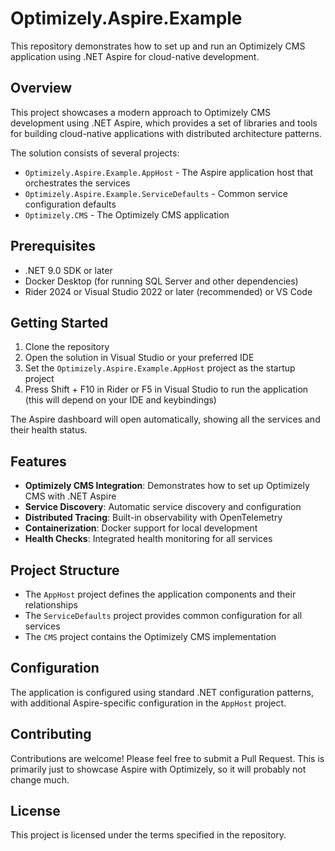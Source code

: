 # Optimizely.Aspire.Example

This repository demonstrates how to set up and run an Optimizely CMS application using .NET Aspire for cloud-native development.

## Overview

This project showcases a modern approach to Optimizely CMS development using .NET Aspire, which provides a set of libraries and tools for building cloud-native applications with distributed architecture patterns.

The solution consists of several projects:
- `Optimizely.Aspire.Example.AppHost` - The Aspire application host that orchestrates the services
- `Optimizely.Aspire.Example.ServiceDefaults` - Common service configuration defaults
- `Optimizely.CMS` - The Optimizely CMS application

## Prerequisites

- .NET 9.0 SDK or later
- Docker Desktop (for running SQL Server and other dependencies)
- Rider 2024 or Visual Studio 2022 or later (recommended) or VS Code

## Getting Started

1. Clone the repository
2. Open the solution in Visual Studio or your preferred IDE
3. Set the `Optimizely.Aspire.Example.AppHost` project as the startup project
4. Press Shift + F10 in Rider or F5 in Visual Studio to run the application (this will depend on your IDE and keybindings)

The Aspire dashboard will open automatically, showing all the services and their health status.

## Features

- **Optimizely CMS Integration**: Demonstrates how to set up Optimizely CMS with .NET Aspire
- **Service Discovery**: Automatic service discovery and configuration
- **Distributed Tracing**: Built-in observability with OpenTelemetry
- **Containerization**: Docker support for local development
- **Health Checks**: Integrated health monitoring for all services

## Project Structure

- The `AppHost` project defines the application components and their relationships
- The `ServiceDefaults` project provides common configuration for all services
- The `CMS` project contains the Optimizely CMS implementation

## Configuration

The application is configured using standard .NET configuration patterns, with additional Aspire-specific configuration in the `AppHost` project.

## Contributing

Contributions are welcome! Please feel free to submit a Pull Request.
This is primarily just to showcase Aspire with Optimizely, so it will probably not change much.

## License

This project is licensed under the terms specified in the repository.
